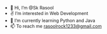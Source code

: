 - 👋 Hi, I’m @Sk Rasool
- ✌️ I’m interested in Web Development
- 🌱 I’m currently learning Python and Java
- 📫 To reach me rasoolrock1233@gmail.com

<!---
Rasool1233/Rasool1233 is a ✨ special ✨ repository because its `README.md` (this file) appears on your GitHub profile.
You can click the Preview link to take a look at your changes.
--->
